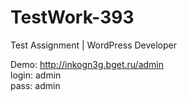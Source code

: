 # TestWork-393
Test Assignment | WordPress Developer



Demo: http://inkogn3g.bget.ru/admin \
login: admin \
pass: admin
